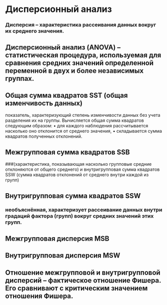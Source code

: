 # Дисперсионный анализ  
### Дисперсия – характеристика рассеивания данных вокруг их среднего значения.
 
## Дисперсионный анализ (ANOVA) – статистическая процедура, используемая для сравнения средних значений определенной переменной в двух и более независимых группах.

## Общая сумма квадратов SST (общая изменчивость данных)    
показатель, характеризующий степень изменчивости данных без учета разделения их на группы. Вычисляется общая сумма квадратов следующим образом: 
•	для каждого наблюдения рассчитывается насколько оно отклонится от среднего значения,
•	складывается сумма квадратов полученных отклонений.
  

## Межгрупповая сумма квадратов SSB 
###(характеристика, показывающая насколько групповые средние отклоняются от общего среднего) и внутригрупповая сумма квадратов SSW (сумма квадратов отклонений от среднего внутри каждой из групп)

## Внутригрупповая сумма квадратов SSW 
### необъяснённая, характеризует рассеивание данных внутри градаций фактора (групп) вокруг средних значений этих групп.

## Межгрупповая дисперсия MSB  

## Внутригрупповая дисперсия MSW  


## Отношение межгрупповой и внутригрупповой дисперсий – фактическое отношение Фишера. Его сравнивают с критическим значением отношения Фишера.   
